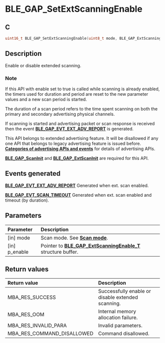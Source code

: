 # BLE_GAP_SetExtScanningEnable

## C

```c
uint16_t BLE_GAP_SetExtScanningEnable(uint8_t mode, BLE_GAP_ExtScanningEnable_T *p_enable);
```

## Description

Enable or disable extended scanning.

### Note

If this API with enable set to true is called while scanning is already enabled, the timers used for duration and
period are reset to the new parameter values and a new scan period is started.

The duration of a scan period refers to the time spent scanning on both the primary and secondary advertising physical channels.

If scanning is started and advertising packet or scan response is received then the
event **[BLE_GAP_EVT_EXT_ADV_REPORT](GUID-ADCFB5AA-F06E-4ED9-9227-592A5CE40F39.md)** is generated.

This API belongs to extended advertising feature. It will be disallowed if any one API that belongs to legacy advertising feature is issued before. **[Categories of advertising APIs and events](GUID-6250C306-2D62-4631-A4F9-616BBCCC48AC.md)** for details of advertising APIs.

**[BLE_GAP_ScanInit](GUID-EABB24B0-3356-4103-A083-EB3A2F4DF22E.md)** and **[BLE_GAP_ExtScanInit](GUID-44D7F81A-66AC-4675-B160-B927F73DDB95.md)** are required for this API.

## Events generated

**[BLE_GAP_EVT_EXT_ADV_REPORT](GUID-ADCFB5AA-F06E-4ED9-9227-592A5CE40F39.md)** Generated when ext. scan enabled. 

**[BLE_GAP_EVT_SCAN_TIMEOUT](GUID-ADCFB5AA-F06E-4ED9-9227-592A5CE40F39.md)** Generated when ext. scan enabled and timeout (by duration).

## Parameters

|Parameter|Description|
|:---|:---|
|\[in\] mode|Scan mode. See **[Scan mode](GUID-E1089965-CD90-4A15-97BA-CF73180F2D1E.md)**.|
|\[in\] p_enable|Pointer to **[BLE_GAP_ExtScanningEnable_T](GUID-C3065A23-6B7C-4822-9AE8-6ECE3287BDD3.md)** structure buffer.|

## Return values

|Return value|Description|
|:---|:---|
MBA_RES_SUCCESS|Successfully enable or disable extended scanning.|
MBA_RES_OOM|Internal memory allocation failure.|
MBA_RES_INVALID_PARA|Invalid parameters.|
MBA_RES_COMMAND_DISALLOWED|Command disallowed.|
